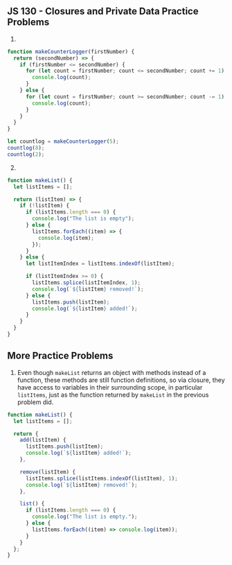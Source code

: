 ## JS 130 - Closures and Private Data Practice Problems ##

1. 

```javascript
function makeCounterLogger(firstNumber) {
  return (secondNumber) => {
    if (firstNumber <= secondNumber) {
      for (let count = firstNumber; count <= secondNumber; count += 1) {
        console.log(count);
      }
    } else {
      for (let count = firstNumber; count >= secondNumber; count -= 1) {
        console.log(count);
      }
    }
  }
}

let countlog = makeCounterLogger(5);
countlog(8);
countlog(2);
```

2.

```javascript
function makeList() {
  let listItems = [];

  return (listItem) => {
    if (!listItem) {
      if (listItems.length === 0) {
        console.log("The list is empty");
      } else {
        listItems.forEach((item) => {
          console.log(item);
        });
      }
    } else {
      let listItemIndex = listItems.indexOf(listItem);

      if (listItemIndex >= 0) {
        listItems.splice(listItemIndex, 1);
        console.log(`${listItem} removed!`);
      } else {
        listItems.push(listItem);
        console.log(`${listItem} added!`);
      }
    }
  }
}
```

## More Practice Problems ##

1. Even though `makeList` returns an object with methods instead of a function, these methods are still function definitions, so via closure, they have access to variables in their surrounding scope, in particular `listItems`, just as the function returned by `makeList` in the previous problem did.

```javascript
function makeList() {
  let listItems = [];

  return {
    add(listItem) {
      listItems.push(listItem);
      console.log(`${listItem} added!`);
    },

    remove(listItem) {
      listItems.splice(listItems.indexOf(listItem), 1);
      console.log(`${listItem} removed!`);
    },

    list() {
      if (listItems.length === 0) {
        console.log("The list is empty.");
      } else {
        listItems.forEach((item) => console.log(item));
      }
    }
  };
}
```

